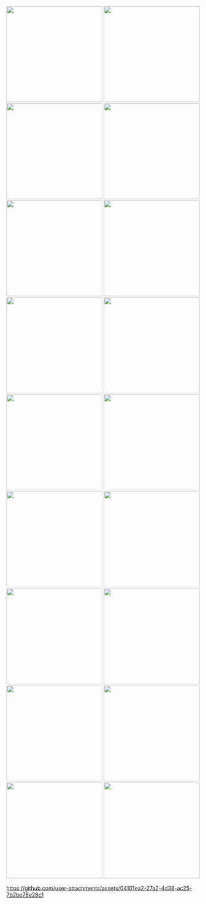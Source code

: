 <p>
  <img src="https://github.com/user-attachments/assets/e3906757-e37a-4c03-b9d8-7af30be8fc18"width="250""/>
  <img src="https://github.com/user-attachments/assets/200a35fa-7d41-42ca-a67b-fc2a288fc7ae"width="250""/>
  <img src="https://github.com/user-attachments/assets/0cc7586c-8391-4c58-bf46-48ad1d6a0adc"width="250""/>
  <img src="https://github.com/user-attachments/assets/196a49f0-1014-45a6-9485-8ac38e6ab674"width="250""/>
  <img src="https://github.com/user-attachments/assets/0bc06f73-6ca5-4c00-aab4-5a2d8c8c008c"width="250""/>
  <img src="https://github.com/user-attachments/assets/7aab57f6-7431-4356-a9e1-0dc959b78914"width="250""/>
  <img src="https://github.com/user-attachments/assets/a9117020-8713-47e0-9051-9db0c9527941"width="250""/>
  <img src="https://github.com/user-attachments/assets/339f0b0c-1401-4a9c-9981-efa87b35e902"width="250""/>
  <img src="https://github.com/user-attachments/assets/5e6ef293-31eb-4474-af9f-6e5d468d97b9"width="250""/>
  <img src="https://github.com/user-attachments/assets/88163061-c93b-4644-9337-9c89ad404adb"width="250""/>
  <img src="https://github.com/user-attachments/assets/28157255-da03-4bd1-af8d-3008a9bb0e45"width="250""/>
  <img src="https://github.com/user-attachments/assets/ce81dee9-1c25-460a-9c25-4867fc7ef9ca"width="250""/>
  <img src="https://github.com/user-attachments/assets/7de7df1b-cdd3-4bbe-91ea-ad854fb755d9"width="250""/>
  <img src="https://github.com/user-attachments/assets/8550ecfb-9a2f-406b-8585-ed9df20f7fd2"width="250""/>
  <img src="https://github.com/user-attachments/assets/5cc506d2-78dd-4b48-84c8-7c085dbad90a"width="250""/>
  <img src="https://github.com/user-attachments/assets/a92786ae-eb04-4129-8fbb-c61aa98d9a8f"width="250""/>
  <img src="https://github.com/user-attachments/assets/d9928d55-2b64-436b-a46f-aa7763876fe2"width="250""/>
  <img src="https://github.com/user-attachments/assets/913fa4c2-8472-453e-9113-b9781b258fbf"width="250""/>
</p>


https://github.com/user-attachments/assets/04101ea2-27a2-4d38-ac25-7b2be76e28c1

